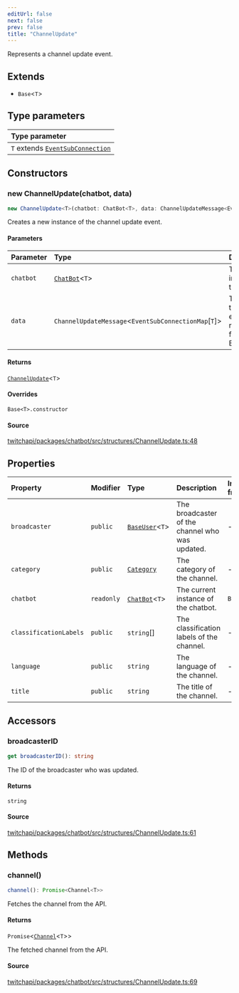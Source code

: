 ```yaml
---
editUrl: false
next: false
prev: false
title: "ChannelUpdate"
---
```


Represents a channel update event.

## Extends

- `Base`\<`T`\>

## Type parameters

| Type parameter |
| :------ |
| `T` extends [`EventSubConnection`](/api/chatbot/enumerations/eventsubconnection/) |

## Constructors

### new ChannelUpdate(chatbot, data)

```ts
new ChannelUpdate<T>(chatbot: ChatBot<T>, data: ChannelUpdateMessage<EventSubConnectionMap[T]>): ChannelUpdate<T>
```

Creates a new instance of the channel update event.

#### Parameters

| Parameter | Type | Description |
| :------ | :------ | :------ |
| `chatbot` | [`ChatBot`](/api/chatbot/classes/chatbot/)\<`T`\> | The current instance of the chatbot. |
| `data` | `ChannelUpdateMessage`\<`EventSubConnectionMap`\[`T`\]\> | The data of the update event returned from the EventSub. |

#### Returns

[`ChannelUpdate`](/api/chatbot/classes/channelupdate/)\<`T`\>

#### Overrides

`Base<T>.constructor`

#### Source

[twitchapi/packages/chatbot/src/structures/ChannelUpdate.ts:48](https://github.com/pablornc/twitchapi//blob/8695acad106a836c1f0fc4c57a113f17adce41f0/packages/chatbot/src/structures/ChannelUpdate.ts#L48)

## Properties

| Property | Modifier | Type | Description | Inherited from |
| :------ | :------ | :------ | :------ | :------ |
| `broadcaster` | `public` | [`BaseUser`](/api/chatbot/classes/baseuser/)\<`T`\> | The broadcaster of the channel who was updated. | - |
| `category` | `public` | [`Category`](/api/chatbot/interfaces/category/) | The category of the channel. | - |
| `chatbot` | `readonly` | [`ChatBot`](/api/chatbot/classes/chatbot/)\<`T`\> | The current instance of the chatbot. | `Base.chatbot` |
| `classificationLabels` | `public` | `string`[] | The classification labels of the channel. | - |
| `language` | `public` | `string` | The language of the channel. | - |
| `title` | `public` | `string` | The title of the channel. | - |

## Accessors

### broadcasterID

```ts
get broadcasterID(): string
```

The ID of the broadcaster who was updated.

#### Returns

`string`

#### Source

[twitchapi/packages/chatbot/src/structures/ChannelUpdate.ts:61](https://github.com/pablornc/twitchapi//blob/8695acad106a836c1f0fc4c57a113f17adce41f0/packages/chatbot/src/structures/ChannelUpdate.ts#L61)

## Methods

### channel()

```ts
channel(): Promise<Channel<T>>
```

Fetches the channel from the API.

#### Returns

`Promise`\<[`Channel`](/api/chatbot/classes/channel/)\<`T`\>\>

The fetched channel from the API.

#### Source

[twitchapi/packages/chatbot/src/structures/ChannelUpdate.ts:69](https://github.com/pablornc/twitchapi//blob/8695acad106a836c1f0fc4c57a113f17adce41f0/packages/chatbot/src/structures/ChannelUpdate.ts#L69)
